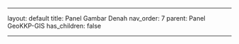 ---

layout: default
title: Panel Gambar Denah
nav_order: 7
parent: Panel GeoKKP-GIS
has_children: false

---